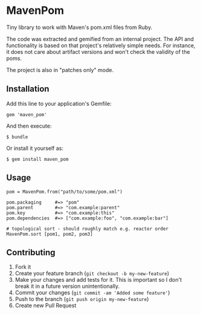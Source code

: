 # MavenPom

Tiny library to work with Maven's pom.xml files from Ruby.

The code was extracted and gemified from an internal project. The API and functionality is based on that project's relatively simple needs. For instance, it does not care about artifact versions and won't check the validity of the poms.

The project is also in "patches only" mode.

## Installation

Add this line to your application's Gemfile:

    gem 'maven_pom'

And then execute:

    $ bundle

Or install it yourself as:

    $ gem install maven_pom

## Usage

    pom = MavenPom.from("path/to/some/pom.xml")

    pom.packaging     #=> "pom"
    pom.parent        #=> "com.example:parent"
    pom.key           #=> "com.example:this"
    pom.dependencies  #=> ["com.example:foo", "com.example:bar"]

    # topological sort - should roughly match e.g. reactor order
    MavenPom.sort [pom1, pom2, pom3]


## Contributing

1. Fork it
2. Create your feature branch (`git checkout -b my-new-feature`)
3. Make your changes and add tests for it. This is important so I don't break it in a future version unintentionally.
4. Commit your changes (`git commit -am 'Added some feature'`)
5. Push to the branch (`git push origin my-new-feature`)
6. Create new Pull Request
